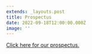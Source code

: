 ```yaml
---
extends: _layouts.post
title: Prospectus
date: 2022-09-18T12:00:00.000Z
image: ''
---
```

[Click here for our prospectus.](https://res.cloudinary.com/ruapehu-college/image/upload/v1663539111/Ruapehu_College_Prospectus_-compressed_sh2gqi.pdf)
